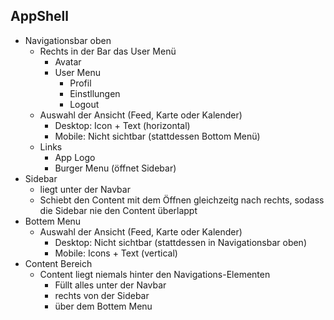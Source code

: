 ## AppShell

* Navigationsbar oben
    * Rechts in der Bar das User Menü
        * Avatar
        * User Menu
            * Profil
            * Einstllungen
            * Logout
    * Auswahl der Ansicht (Feed, Karte oder Kalender)
        * Desktop: Icon + Text (horizontal)
        * Mobile: Nicht sichtbar (stattdessen Bottom Menü)
    * Links
        * App Logo
        * Burger Menu (öffnet Sidebar)
* Sidebar
    * liegt unter der Navbar
    * Schiebt den Content mit dem Öffnen gleichzeitg nach rechts, sodass die Sidebar nie den Content überlappt
* Bottem Menu
    * Auswahl der Ansicht (Feed, Karte oder Kalender)
        * Desktop: Nicht sichtbar (stattdessen in Navigationsbar oben)
        * Mobile: Icons + Text (vertical)
* Content Bereich
    * Content liegt niemals hinter den Navigations-Elementen
        *  Füllt alles unter der Navbar
        *  rechts von der Sidebar
        *  über dem Bottem Menu 
